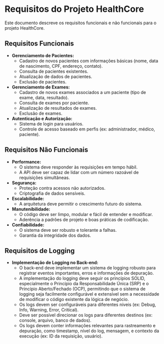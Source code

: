 # Requisitos do Projeto HealthCore

Este documento descreve os requisitos funcionais e não funcionais para o projeto HealthCore.

## Requisitos Funcionais

*   **Gerenciamento de Pacientes:**
    *   Cadastro de novos pacientes com informações básicas (nome, data de nascimento, CPF, endereço, contato).
    *   Consulta de pacientes existentes.
    *   Atualização de dados de pacientes.
    *   Exclusão de pacientes.
*   **Gerenciamento de Exames:**
    *   Cadastro de novos exames associados a um paciente (tipo de exame, data, resultado).
    *   Consulta de exames por paciente.
    *   Atualização de resultados de exames.
    *   Exclusão de exames.
*   **Autenticação e Autorização:**
    *   Sistema de login para usuários.
    *   Controle de acesso baseado em perfis (ex: administrador, médico, paciente).

## Requisitos Não Funcionais

*   **Performance:**
    *   O sistema deve responder às requisições em tempo hábil.
    *   A API deve ser capaz de lidar com um número razoável de requisições simultâneas.
*   **Segurança:**
    *   Proteção contra acessos não autorizados.
    *   Criptografia de dados sensíveis.
*   **Escalabilidade:**
    *   A arquitetura deve permitir o crescimento futuro do sistema.
*   **Manutenibilidade:**
    *   O código deve ser limpo, modular e fácil de entender e modificar.
    *   Aderência a padrões de projeto e boas práticas de codificação.
*   **Confiabilidade:**
    *   O sistema deve ser robusto e tolerante a falhas.
    *   Garantia da integridade dos dados.

## Requisitos de Logging

*   **Implementação de Logging no Back-end:**
    *   O back-end deve implementar um sistema de logging robusto para registrar eventos importantes, erros e informações de depuração.
    *   A implementação do logging deve seguir os princípios SOLID, especialmente o Princípio da Responsabilidade Única (SRP) e o Princípio Aberto/Fechado (OCP), permitindo que o sistema de logging seja facilmente configurável e extensível sem a necessidade de modificar o código existente da lógica de negócio.
    *   Os logs devem ser configuráveis para diferentes níveis (ex: Debug, Info, Warning, Error, Critical).
    *   Deve ser possível direcionar os logs para diferentes destinos (ex: console, arquivo, banco de dados).
    *   Os logs devem conter informações relevantes para rastreamento e depuração, como timestamp, nível do log, mensagem, e contexto da execução (ex: ID da requisição, usuário).